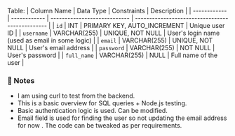 
Table:
| Column Name  | Data Type    | Constraints                  | Description                                     |
| ------------ | ------------ | ---------------------------- | ----------------------------------------------- |
| `id`         | INT          | PRIMARY KEY, AUTO\_INCREMENT | Unique user ID                                  |
| `username`   | VARCHAR(255) | UNIQUE, NOT NULL             | User's login name (used as email in some logic) |
| `email`      | VARCHAR(255) | UNIQUE, NOT NULL             | User's email address                            |
| `password`   | VARCHAR(255) | NOT NULL                     | User's password                                 |
| `full_name`  | VARCHAR(255) | NULL                         | Full name of the user                           |

### 📌 Notes

- I am using curl to test from the backend.
- This is a basic overview for SQL queries + Node.js testing.
- Basic authentication logic is used. Can be modified.
- Email field is used for finding the user so not updating the email address for now . The code can be tweaked as per requirements.
